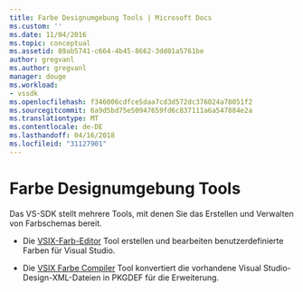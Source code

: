 ```yaml
---
title: Farbe Designumgebung Tools | Microsoft Docs
ms.custom: ''
ms.date: 11/04/2016
ms.topic: conceptual
ms.assetid: 89ab5741-c664-4b45-8662-3dd01a5761be
author: gregvanl
ms.author: gregvanl
manager: douge
ms.workload:
- vssdk
ms.openlocfilehash: f346006cdfce5daa7cd3d572dc376024a78051f2
ms.sourcegitcommit: 6a9d5bd75e50947659fd6c837111a6a547884e2a
ms.translationtype: MT
ms.contentlocale: de-DE
ms.lasthandoff: 04/16/2018
ms.locfileid: "31127901"
---
```

# <a name="color-theming-tools"></a>Farbe Designumgebung Tools
Das VS-SDK stellt mehrere Tools, mit denen Sie das Erstellen und Verwalten von Farbschemas bereit.  
  
-   Die [VSIX-Farb-Editor](../../extensibility/internals/vsix-color-editor.md) Tool erstellen und bearbeiten benutzerdefinierte Farben für Visual Studio.  
  
-   Die [VSIX Farbe Compiler](../../extensibility/internals/vsix-color-compiler.md) Tool konvertiert die vorhandene Visual Studio-Design-XML-Dateien in PKGDEF für die Erweiterung.